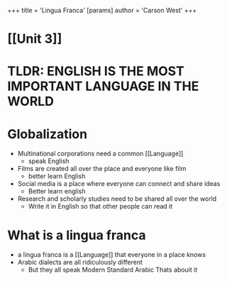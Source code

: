 +++
 title = 'Lingua Franca'
[params]
	author = 'Carson West'
+++
# [[Unit 3]]

# TLDR: ENGLISH IS THE MOST IMPORTANT LANGUAGE IN THE WORLD

# Globalization
- Multinational corporations need a common [[Language]]
	- speak English
- Films are created all over the place and everyone like film
	- better learn English
- Social media is a place where everyone can connect and share ideas
	- Better learn english
- Research and scholarly studies need to be shared all over the world
	- Write it in English so that other people can read it
# What is a lingua franca
- a lingua franca is a [[Language]] that everyone in a place knows
- Arabic dialects are all ridiculously different
	- But they all speak Modern Standard Arabic
Thats abouit it
